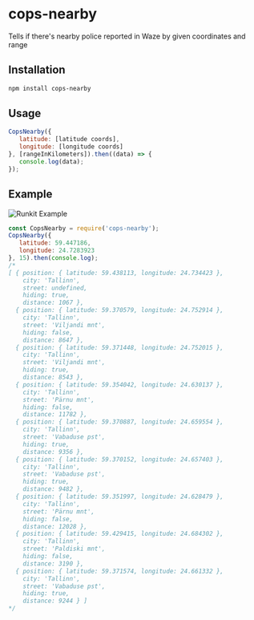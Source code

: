 # cops-nearby
Tells if there's nearby police reported in Waze by given coordinates and range

Installation
------------
```bash
npm install cops-nearby
```

Usage
-----
```javascript
CopsNearby({ 
   latitude: [latitude coords], 
   longitude: [longitude coords] 
}, [rangeInKilometers]).then((data) => {
   console.log(data);
});
```

Example
-----
![Runkit Example](https://screenshots.firefoxusercontent.com/images/ab4293f5-9ef5-4405-8a44-6178309d1f7c.png)
```javascript
const CopsNearby = require('cops-nearby');
CopsNearby({ 
   latitude: 59.447186, 
   longitude: 24.7283923 
}, 15).then(console.log);
/*
[ { position: { latitude: 59.438113, longitude: 24.734423 },
    city: 'Tallinn',
    street: undefined,
    hiding: true,
    distance: 1067 },
  { position: { latitude: 59.370579, longitude: 24.752914 },
    city: 'Tallinn',
    street: 'Viljandi mnt',
    hiding: false,
    distance: 8647 },
  { position: { latitude: 59.371448, longitude: 24.752015 },
    city: 'Tallinn',
    street: 'Viljandi mnt',
    hiding: true,
    distance: 8543 },
  { position: { latitude: 59.354042, longitude: 24.630137 },
    city: 'Tallinn',
    street: 'Pärnu mnt',
    hiding: false,
    distance: 11782 },
  { position: { latitude: 59.370887, longitude: 24.659554 },
    city: 'Tallinn',
    street: 'Vabaduse pst',
    hiding: true,
    distance: 9356 },
  { position: { latitude: 59.370152, longitude: 24.657403 },
    city: 'Tallinn',
    street: 'Vabaduse pst',
    hiding: true,
    distance: 9482 },
  { position: { latitude: 59.351997, longitude: 24.628479 },
    city: 'Tallinn',
    street: 'Pärnu mnt',
    hiding: false,
    distance: 12028 },
  { position: { latitude: 59.429415, longitude: 24.684302 },
    city: 'Tallinn',
    street: 'Paldiski mnt',
    hiding: false,
    distance: 3190 },
  { position: { latitude: 59.371574, longitude: 24.661332 },
    city: 'Tallinn',
    street: 'Vabaduse pst',
    hiding: true,
    distance: 9244 } ]
*/
```
